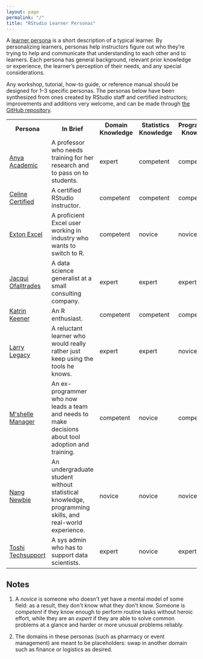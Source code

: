 ```yaml
---
layout: page
permalink: "/"
title: "RStudio Learner Personas"
---
```


A [learner persona][personas] is a short description of a typical learner. By
personalizing learners, personas help instructors figure out who they’re trying
to help and communicate that understanding to each other and to learners. Each
persona has general background, relevant prior knowledge or experience, the
learner’s perception of their needs, and any special considerations.

Any workshop, tutorial, how-to guide, or reference manual should be designed for
1–3 specific personas.  The personas below have been synthesized from ones
created by RStudio staff and certified instructors; improvements and additions
very welcome, and can be made through [the GitHub repository][repo].

<table>

  <tr>
    <th>Persona</th>
    <th>In Brief</th>
    <th>Domain Knowledge</th>
    <th>Statistics Knowledge</th>
    <th>Programming Knowledge</th>
  </tr>

  <tr>
    <td><a href="./anya-academic/">Anya Academic</a></td>
    <td>A professor who needs training for her research and to pass on to students.</td>
    <td>expert</td>
    <td>competent</td>
    <td>competent</td>
  </tr>

  <tr>
    <td><a href="./celine-certified/">Celine Certified</a></td>
    <td>A certified RStudio instructor.</td>
    <td>competent</td>
    <td>competent</td>
    <td>competent</td>
  </tr>

  <tr>
    <td><a href="./exton-excel/">Exton Excel</a></td>
    <td>A proficient Excel user working in industry who wants to switch to R.</td>
    <td>competent</td>
    <td>novice</td>
    <td>novice</td>
  </tr>

  <tr>
    <td><a href="./jacqui-ofalltrades/">Jacqui Ofalltrades</a></td>
    <td>A data science generalist at a small consulting company.</td>
    <td>expert</td>
    <td>expert</td>
    <td>expert</td>
  </tr>

  <tr>
    <td><a href="./katrin-keener/">Katrin Keener</a></td>
    <td>An R enthusiast.</td>
    <td>competent</td>
    <td>competent</td>
    <td>competent</td>
  </tr> 

  <tr>
    <td><a href="./larry-legacy/">Larry Legacy</a></td>
    <td>A reluctant learner who would really rather just keep using the tools he knows.</td>
    <td>expert</td>
    <td>expert</td>
    <td>novice</td>
  </tr>

  <tr>
    <td><a href="./mshelle-manager/">M'shelle Manager</a></td>
    <td>An ex-programmer who now leads a team and needs to make decisions about tool adoption and training.</td>
    <td>competent</td>
    <td>novice</td>
    <td>competent</td>
  </tr> 

  <tr>
    <td><a href="./nang-newbie/">Nang Newbie</a></td>
    <td>An undergraduate student without statistical knowledge, programming skills, and real-world experience.</td>
    <td>novice</td>
    <td>novice</td>
    <td>novice</td>
  </tr> 

  <tr>
    <td><a href="./toshi-techsupport/">Toshi Techsupport</a></td>
    <td>A sys admin who has to support data scientists.</td>
    <td>expert</td>
    <td>novice</td>
    <td>expert</td>
  </tr>

</table>

## Notes

1.  A *novice* is someone who doesn't yet have a mental model of some field: as
    a result, they don't know what they don't know.  Someone is *competent* if
    they know enough to perform routine tasks without heroic effort, while they
    are an *expert* if they are able to solve common problems at a glance and
    harder or more unusual problems reliably.

2.  The domains in these personas (such as pharmacy or event management) are
    meant to be placeholders: swap in another domain such as finance or
    logistics as desired.

[personas]: http://teachtogether.tech/#s:process-personas
[repo]: https://github.com/rstudio-education/learner-personas/
